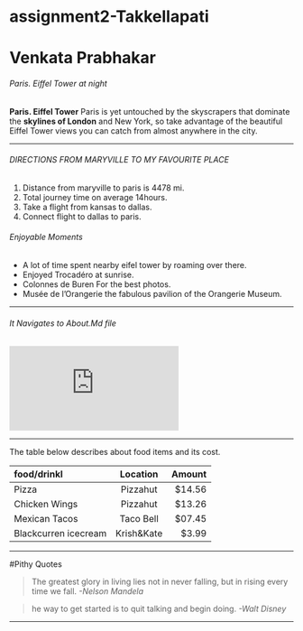 # assignment2-Takkellapati
# Venkata Prabhakar
###### Paris. Eiffel Tower at night 
__Paris. Eiffel Tower__ Paris is yet untouched by the skyscrapers that dominate the __skylines of London__ and New York, so take advantage of the beautiful Eiffel Tower views you can catch from almost anywhere in the city.


***
###### DIRECTIONS FROM MARYVILLE TO MY FAVOURITE PLACE
1. Distance from maryville to paris is 4478 mi.
2. Total journey time on average 14hours.
3. Take a flight from kansas to dallas.
4. Connect flight to dallas to paris.

###### Enjoyable Moments
* A lot of time spent nearby eifel tower by roaming over there.
* Enjoyed Trocadéro at sunrise.
* Colonnes de Buren For the best photos.
* Musée de l’Orangerie the fabulous pavilion of the Orangerie Museum.
***
###### It Navigates to About.Md file

![Description_AboutMe](https://github.com/VenkataPrabhakar/assignment2-Takkellapati/blob/337a2c090326d8fc8d314f8116394adb78a82ed1/AboutMe.md)

***

The table below describes about food items and its cost.

| food/drinkl          | Location      |  Amount       |
| :---                 |    :----:     |          ---: |
| Pizza                | Pizzahut      | $14.56        |
| Chicken Wings        | Pizzahut      | $13.26        |
| Mexican Tacos        | Taco Bell     | $07.45        |
| Blackcurren icecream | Krish&Kate    | $3.99         |

***

#Pithy Quotes
> The greatest glory in living lies not in never falling, but in rising every time we fall. *-Nelson Mandela*

> he way to get started is to quit talking and begin doing. *-Walt Disney*

***